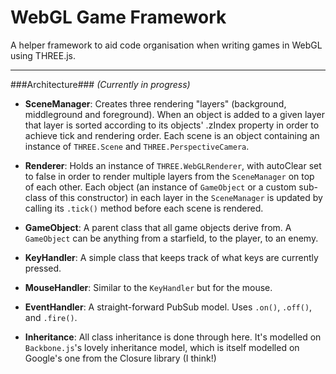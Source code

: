 WebGL Game Framework
====================

A helper framework to aid code organisation when writing games in WebGL using 
THREE.js.


------------------------------------------------------------------------------


###Architecture###
_(Currently in progress)_

* **SceneManager**: Creates three rendering "layers" (background, middleground
                    and foreground). When an object is added to a given layer
                    that layer is sorted according to its objects' .zIndex
                    property in order to achieve tick and rendering order.
                    Each scene is an object containing an instance of 
                    `THREE.Scene` and `THREE.PerspectiveCamera`.
                    
                    
* **Renderer**:     Holds an instance of `THREE.WebGLRenderer`, with autoClear
                    set to false in order to render multiple layers from the
                    `SceneManager` on top of each other.
                    Each object (an instance of `GameObject` or a custom 
                    sub-class of this constructor) in each layer in the 
                    `SceneManager` is updated by calling its `.tick()` method 
                    before each scene is rendered.

                    
* **GameObject**:   A parent class that all game objects derive from. A 
                    `GameObject` can be anything from a starfield, to the 
                    player, to an enemy.


* **KeyHandler**:   A simple class that keeps track of what keys are currently
                    pressed.
                    

* **MouseHandler**: Similar to the `KeyHandler` but for the mouse.


* **EventHandler**: A straight-forward PubSub model. Uses `.on()`, `.off()`,
                    and `.fire()`.


* **Inheritance**:  All class inheritance is done through here. It's modelled
                    on `Backbone.js`'s lovely inheritance model, which is
                    itself modelled on Google's one from the Closure library
                    (I think!)
                    

